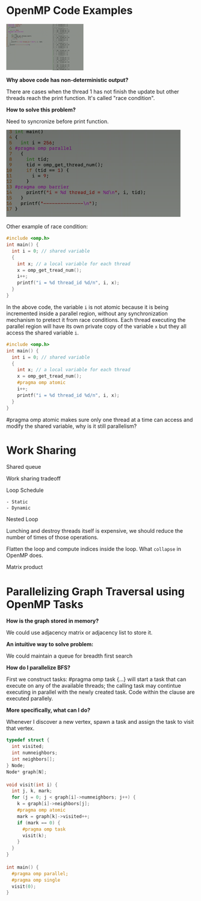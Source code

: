 # OpenMP Code Examples

<img src="Figures/non-deterministic.png" style="zoom: 20%;" />



**Why above code has non-deterministic output?**

There are cases when the thread 1 has not finish the update but other threads reach the print function. It's called "race condition".

**How to solve this problem?**

Need to syncronize before print function. 

<img src="Figures/sync.png" alt="image-20230219121122592" style="zoom:50%;" />

Other example of race condition:

```c
#include <omp.h>
int main() {
  int i = 0; // shared variable
  {
    int x; // a local variable for each thread
    x = omp_get_tread_num();
    i++;
    printf("i = %d thread_id %d/n", i, x);
  }
}
```

In the above code, the variable `i` is not atomic because it is being incremented inside a parallel region, without any synchronization mechanism to pretect it from race conditions. Each thread executing the parallel region will have its own private copy of the variable `x` but they all access the shared variable `i`.

```c
#include <omp.h>
int main() {
  int i = 0; // shared variable
  {
    int x; // a local variable for each thread
    x = omp_get_tread_num();
    #pragma omp atomic
    i++;
    printf("i = %d thread_id %d/n", i, x);
  }
}
```

#pragma omp atomic makes sure only one thread at a time can access and modify the shared variable, why is it still parallelism?



# Work Sharing

Shared queue

Work sharing tradeoff

Loop Schedule

	- Static
	- Dynamic



Nested Loop

Lunching and destroy threads itself is expensive, we should reduce the number of times of those operations.

Flatten the loop and compute indices inside the loop. What `collapse` in OpenMP does.

Matrix product



# Parallelizing Graph Traversal using OpenMP Tasks

**How is the graph stored in memory?** 

We could use adjacency matrix or adjacency list to store it.

**An intuitive way to solve problem:**

We could maintain a queue for breadth first search

**How do I parallelize BFS?**

First we construct tasks: #pragma omp task {...} will start a task that can execute on any of the available threads; the calling task may contintue executing in parallel with the newly created task. Code within the clause are executed parallely.

**More specifically, what can I do?**

Whenever I discover a new vertex, spawn a task and assign the task to visit that vertex.

```c
typedef struct {
  int visited; 
  int numneighbors;
  int neighbors[];
} Node;
Node* graph[N];

void visit(int i) {
  int j, k, mark;
  for (j = 0; j < graph[i]->numneighbors; j++) {
    k = graph[i]->neighbors[j];
    #pragma omp atomic
    mark = graph[k]->visited++;
    if (mark == 0) {
      #pragma omp task
      visit(k);
    }
  }
}

int main() {
  #pragma omp parallel;
  #pragma omp single
  visit(0);
}
```

